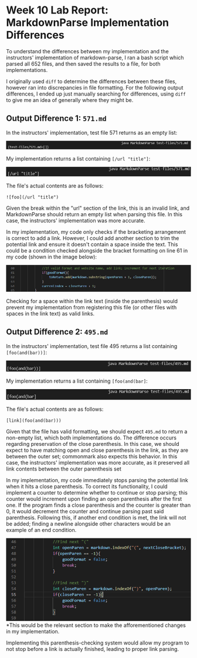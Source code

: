 # Week 10 Lab Report: MarkdownParse Implementation Differences

To understand the differences between my implementation and the instructors' implementation of markdown-parse, I ran a bash script which parsed all 652 files, and then saved the results to a file, for both implementations. 

I originally used `diff` to determine the differences between these files, however ran into discrepancies in file formatting. For the following output differences, I ended up just manually searching for differences, using `diff` to give me an idea of generally where they might be.


## Output Difference 1: `571.md`
In the instructors' implementation, test file 571 returns as an empty list:

![Instructor571](week_10_source/other1.PNG)

My implementation returns a list containing `[/url "title"]`:

![My571](week_10_source/mine1.PNG)

The file's actual contents are as follows:

```
![foo](/url "title")
```

Given the break within the "url" section of the link, this is an invalid link, and MarkdownParse should return an empty list when parsing this file. In this case, the instructors' implementation was more accurate.

In my implementation, my code only checks if the bracketing arrangement is correct to add a link. However, I could add another section to trim the potential link and ensure it doesn't contain a space inside the text. This could be a condition checked alongside the bracket formatting on line 61 in my code (shown in the image below):

![Change1](week_10_source/CodeChange1.PNG)

Checking for a space within the link text (inside the parenthesis) would prevent my implementation from registering this file (or other files with spaces in the link text) as valid links.


## Output Difference 2: `495.md`
In the instructors' implementation, test file 495 returns a list containing `[foo(and(bar))]`:

![Instructor571](week_10_source/other2.PNG)

My implementation returns a list containing `[foo(and(bar]`:

![My571](week_10_source/mine2.PNG)

The file's actual contents are as follows:

```
[link](foo(and(bar)))
```

Given that the file has valid formatting, we should expect `495.md` to return a non-empty list, which both implementations do. The difference occurs regarding preservation of the close parenthesis. In this case, we should expect to have matching open and close parenthesis in the link, as they are between the outer set; commonmark also expects this behavior. In this case, the instructors' implementation was more accurate, as it preserved all link contents between the outer parenthesis set

In my implementation, my code immediately stops parsing the potential link when it hits a close parenthesis. To correct its functionality, I could implement a counter to determine whether to continue or stop parsing; this counter would increment upon finding an open parenthesis after the first one. If the program finds a close parenthesis and the counter is greater than 0, it would decrement the counter and continue parsing past said parenthesis. Following this, if another end condition is met, the link will not be added; finding a newline alongside other characters would be an example of an end condition.


![Change2](week_10_source/CodeChange2.PNG)
*This would be the relevant section to make the afforementioned changes in my implementation.

Implementing this parenthesis-checking system would allow my program to not stop before a link is actually finished, leading to proper link parsing.